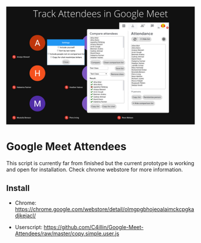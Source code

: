 <p align="center">
  <img src="https://raw.githubusercontent.com/C4illin/Google-Meet-Attendees/master/extensions/marketing/main%201.jpg">
</p>

# Google Meet Attendees
This script is currently far from finished but the current prototype is working and open for installation.
Check chrome webstore for more information.

## Install
* Chrome: https://chrome.google.com/webstore/detail/olmgpgbhojeoalaimckcpgkadjkejacl/

* Userscript: https://github.com/C4illin/Google-Meet-Attendees/raw/master/copy.simple.user.js
